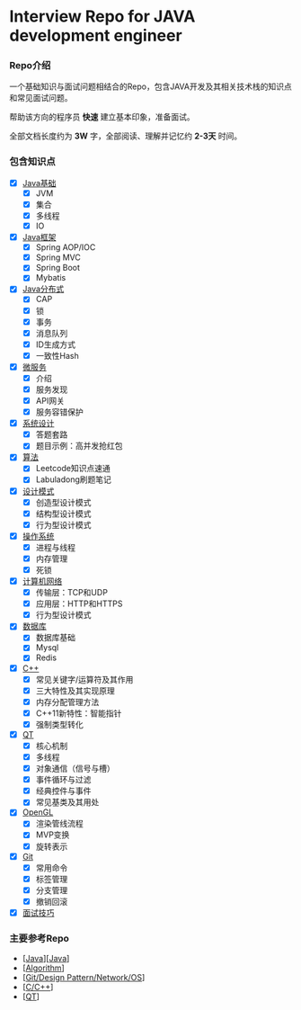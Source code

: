 # Interview Repo for JAVA development engineer

### Repo介绍

一个基础知识与面试问题相结合的Repo，包含JAVA开发及其相关技术栈的知识点和常见面试问题。

帮助该方向的程序员 **快速** 建立基本印象，准备面试。

全部文档长度约为 **3W** 字，全部阅读、理解并记忆约 **2-3天** 时间。

### 包含知识点

* [X] [Java基础](JavaBasic.md)
  * [X] JVM
  * [X] 集合
  * [X] 多线程
  * [X] IO
* [X] [Java框架](JavaFramework.md)
  * [X] Spring AOP/IOC
  * [X] Spring MVC
  * [X] Spring Boot
  * [X] Mybatis
* [X] [Java分布式](Distributed.md)
  * [X] CAP
  * [X] 锁
  * [X] 事务
  * [X] 消息队列
  * [X] ID生成方式
  * [X] 一致性Hash
* [X] [微服务](Microservices.md)
  * [X] 介绍
  * [X] 服务发现
  * [X] API网关
  * [X] 服务容错保护
* [X] [系统设计](SystemDesign.md)
  * [X] 答题套路
  * [X] 题目示例：高并发抢红包
* [X] [算法](Algorithm.md)
  * [X] Leetcode知识点速通
  * [X] Labuladong刷题笔记
* [X] [设计模式](DesignPattern.md)
  * [X] 创造型设计模式
  * [X] 结构型设计模式
  * [X] 行为型设计模式
* [X] [操作系统](OperatingSystems.md)
  * [X] 进程与线程
  * [X] 内存管理
  * [X] 死锁
* [X] [计算机网络](ComputerNetwork.md)
  * [X] 传输层：TCP和UDP
  * [X] 应用层：HTTP和HTTPS
  * [X] 行为型设计模式
* [X] [数据库](Database.md)
  * [X] 数据库基础
  * [X] Mysql
  * [X] Redis
* [X] [C++](C++.md)
  * [X] 常见关键字/运算符及其作用
  * [X] 三大特性及其实现原理
  * [X] 内存分配管理方法
  * [X] C++11新特性：智能指针
  * [X] 强制类型转化
* [X] [QT](QT.md)
  * [X] 核心机制
  * [X] 多线程
  * [X] 对象通信（信号与槽）
  * [X] 事件循环与过滤
  * [X] 经典控件与事件
  * [X] 常见基类及其用处
* [X] [OpenGL](OpenGL.md)
  * [X] 渲染管线流程
  * [X] MVP变换
  * [X] 旋转表示
* [X] [Git](Git.md)
  * [X] 常用命令
  * [X] 标签管理
  * [X] 分支管理
  * [X] 撤销回滚
* [X] [面试技巧](InterviewStrategy.md)

### 主要参考Repo

* [[Java](https://github.com/xbox1994/Java-Interview)][[Java](https://github.com/cosen1024/Java-Interview)]
* [[Algorithm](https://github.com/labuladong/fucking-algorithm/tree/english)]
* [[Git/Design Pattern/Network/OS](https://github.com/wolverinn/Waking-Up)]
* [[C/C++](https://github.com/huihut/interview)]
* [[QT](https://github.com/0voice/qt_interview_reference)]
